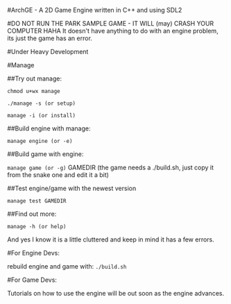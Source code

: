 #ArchGE - A 2D Game Engine written in C++ and using SDL2

#DO NOT RUN THE PARK SAMPLE GAME - IT WILL (may) CRASH YOUR COMPUTER HAHA
It doesn't have anything to do with an engine problem, its just the game has an error.

#Under Heavy Development

#Manage

##Try out manage:

`chmod u+wx manage`

`./manage -s (or setup)`

`manage -i (or install)`

##Build engine with manage:

`manage engine (or -e)`

##Build game with engine:

`manage game (or -g)` GAMEDIR (the game needs a ./build.sh, just copy it from the snake one and edit it a bit)

##Test engine/game with the newest version

`manage test GAMEDIR`

##Find out more:

`manage -h (or help)`

And yes I know it is a little cluttered and keep in mind it has a few errors.

#For Engine Devs:

rebuild engine and game with: `./build.sh`

#For Game Devs:

Tutorials on how to use the engine will be out soon as the engine advances.
